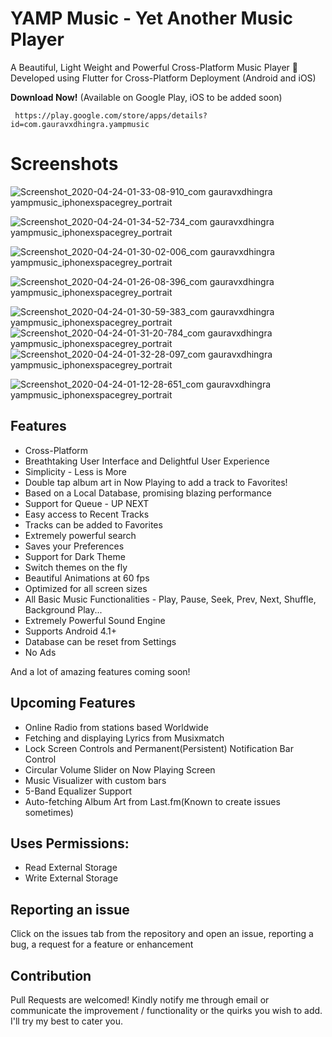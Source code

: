 # YAMP Music - Yet Another Music Player


A Beautiful, Light Weight and Powerful Cross-Platform Music Player 🎵
Developed using Flutter for Cross-Platform Deployment (Android and iOS)

**Download Now!**	(Available on Google Play, iOS to be added soon)
```
 https://play.google.com/store/apps/details?id=com.gauravxdhingra.yampmusic
```

# Screenshots

![Screenshot_2020-04-24-01-33-08-910_com gauravxdhingra yampmusic_iphonexspacegrey_portrait](https://user-images.githubusercontent.com/44085104/80160294-e0e27380-85ea-11ea-8092-29c713d3a3b8.png)

![Screenshot_2020-04-24-01-34-52-734_com gauravxdhingra yampmusic_iphonexspacegrey_portrait](https://user-images.githubusercontent.com/44085104/80160297-e17b0a00-85ea-11ea-8ea9-ef56b13240eb.png)

![Screenshot_2020-04-24-01-30-02-006_com gauravxdhingra yampmusic_iphonexspacegrey_portrait](https://user-images.githubusercontent.com/44085104/80160286-dde78300-85ea-11ea-8aed-5ccc5befcd0f.png)

![Screenshot_2020-04-24-01-26-08-396_com gauravxdhingra yampmusic_iphonexspacegrey_portrait](https://user-images.githubusercontent.com/44085104/80160285-dcb65600-85ea-11ea-9792-5141fd4082c3.png)

![Screenshot_2020-04-24-01-30-59-383_com gauravxdhingra yampmusic_iphonexspacegrey_portrait](https://user-images.githubusercontent.com/44085104/80160289-df18b000-85ea-11ea-8e15-1fb9185b26ca.png)
![Screenshot_2020-04-24-01-31-20-784_com gauravxdhingra yampmusic_iphonexspacegrey_portrait](https://user-images.githubusercontent.com/44085104/80160290-e049dd00-85ea-11ea-93dc-be14f06e22a7.png)
![Screenshot_2020-04-24-01-32-28-097_com gauravxdhingra yampmusic_iphonexspacegrey_portrait](https://user-images.githubusercontent.com/44085104/80160291-e049dd00-85ea-11ea-87cd-df7746a15610.png)

![Screenshot_2020-04-24-01-12-28-651_com gauravxdhingra yampmusic_iphonexspacegrey_portrait](https://user-images.githubusercontent.com/44085104/80160279-daec9280-85ea-11ea-97c8-51b6e45b60e1.png)





## Features

- Cross-Platform
- Breathtaking User Interface and Delightful User Experience
- Simplicity - Less is More
- Double tap album art in Now Playing to add a track to Favorites! 
- Based on a Local Database, promising blazing performance
- Support for Queue - UP NEXT
- Easy access to Recent Tracks
- Tracks can be added to Favorites
- Extremely powerful search
- Saves your Preferences
- Support for Dark Theme
- Switch themes on the fly
- Beautiful Animations at 60 fps
- Optimized for all screen sizes
- All Basic Music Functionalities - Play, Pause, Seek, Prev, Next, Shuffle, Background Play...
- Extremely Powerful Sound Engine
- Supports Android 4.1+
- Database can be reset from Settings
- No Ads

And a lot of amazing features coming soon!

## Upcoming Features

- Online Radio from stations based Worldwide
- Fetching and displaying Lyrics from Musixmatch
- Lock Screen Controls and Permanent(Persistent) Notification Bar Control  
- Circular Volume Slider on Now Playing Screen
- Music Visualizer with custom bars
- 5-Band Equalizer Support
- Auto-fetching Album Art from Last.fm(Known to create issues sometimes) 

## Uses Permissions:

- Read External Storage
- Write External Storage




## Reporting an issue

Click on the issues tab from the repository and open an issue, reporting a bug, a request for a feature or enhancement

## Contribution

Pull Requests are welcomed!
Kindly notify me through email or communicate the improvement / functionality or the quirks you wish to add. I'll try my best to cater you.



